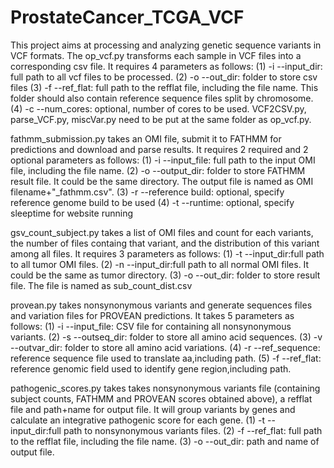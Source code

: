# ProstateCancer_TCGA_VCF
This project aims at processing and analyzing genetic sequence variants in VCF formats.
The op_vcf.py transforms each sample in VCF files into a corresponding csv file. It requires 4 parameters as follows:
(1) -i --input_dir: full path to all vcf files to be processed.
(2) -o --out_dir: folder to store csv files
(3) -f --ref_flat: full path to the refflat file, including the file name. This folder should also contain reference sequence files split by chromosome.
(4) -c --num_cores: optional, number of cores to be used.
VCF2CSV.py, parse_VCF.py, miscVar.py need to be put at the same folder as op_vcf.py.

fathmm_submission.py takes an OMI file, submit it to FATHMM for predictions and download and parse results. It requires 2 required and 2 optional parameters as follows:
(1) -i --input_file: full path to the input OMI file, including the file name.
(2) -o --output_dir: folder to store FATHMM result file. It could be the same directory. The output file is named as OMI filename+"_fathmm.csv".
(3) -r --reference build: optional, specify reference genome build to be used
(4) -t --runtime: optional, specify sleeptime for website running

gsv_count_subject.py takes a list of OMI files and count for each variants, the number of files containg that variant, and the distribution of this variant among all files. It requires 3 parameters as follows:
(1) -t --input_dir:full path to all tumor OMI files.
(2) -n --input_dir:full path to all normal OMI files. It could be the same as tumor directory.
(3) -o --out_dir: folder to store result file. The file is named as sub_count_dist.csv

provean.py takes nonsynonymous variants and generate sequences files and variation files for PROVEAN predictions. It takes 5 parameters as follows:
(1) -i --input_file: CSV file for containing all nonsynonymous variants.
(2) -s --outseq_dir: folder to store all amino acid sequences.
(3) -v --outvar_dir: folder to store all amino acid variations.
(4) -r --ref_sequence: reference sequence file used to translate aa,including path.
(5) -f --ref_flat: reference genomic field used to identify gene region,including path.

pathogenic_scores.py takes takes nonsynonymous variants file (containing subject counts, FATHMM and PROVEAN scores obtained above), a refflat file and path+name for output file. It will group variants by genes and calculate an integrative pathogenic score for each gene.
(1) -t --input_dir:full path to nonsynonymous variants files.
(2) -f --ref_flat: full path to the refflat file, including the file name.
(3) -o --out_dir: path and name of output file.
